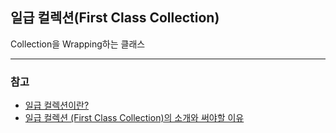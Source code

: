 ## 일급 컬렉션(First Class Collection)

Collection을 Wrapping하는 클래스

---

### 참고
- [일급 컬렉션이란?](https://velog.io/@seongwon97/%EC%9D%BC%EA%B8%89-%EC%BB%AC%EB%A0%89%EC%85%98%EC%9D%B4%EB%9E%80)
- [일급 컬렉션 (First Class Collection)의 소개와 써야할 이유](https://jojoldu.tistory.com/412)